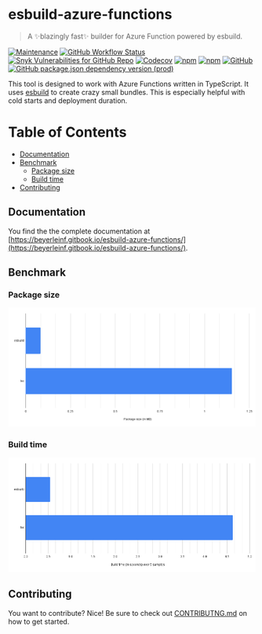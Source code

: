 # esbuild-azure-functions <!-- omit in toc -->

> A ✨blazingly fast✨ builder for Azure Function powered by esbuild.

[![Maintenance](https://img.shields.io/maintenance/yes/2023)](https://github.com/beyerleinf/esbuild-azure-functions) [![GitHub Workflow Status](https://img.shields.io/github/workflow/status/beyerleinf/esbuild-azure-functions/CI)](https://github.com/beyerleinf/esbuild-azure-functions/actions/workflows/ci.yml) [![Snyk Vulnerabilities for GitHub Repo](https://img.shields.io/snyk/vulnerabilities/github/beyerleinf/esbuild-azure-functions)](https://github.com/beyerleinf/esbuild-azure-functions) [![Codecov](https://img.shields.io/codecov/c/github/beyerleinf/esbuild-azure-functions)](https://app.codecov.io/gh/beyerleinf/esbuild-azure-functions) [![npm](https://img.shields.io/npm/v/esbuild-azure-functions)](https://www.npmjs.com/package/esbuild-azure-functions) [![npm](https://img.shields.io/npm/dm/esbuild-azure-functions)](https://www.npmjs.com/package/esbuild-azure-functions) [![GitHub](https://img.shields.io/github/license/beyerleinf/esbuild-azure-functions)](https://github.com/beyerleinf/esbuild-azure-functions/blob/main/LICENSE) [![GitHub package.json dependency version (prod)](https://img.shields.io/github/package-json/dependency-version/beyerleinf/esbuild-azure-functions/esbuild)](https://esbuild.github.io)

This tool is designed to work with Azure Functions written in TypeScript. It uses [esbuild](https://esbuild.github.io/) to create crazy small bundles. This is especially helpful with cold starts and deployment duration.

# Table of Contents <!-- omit in toc -->

- [Documentation](#documentation)
- [Benchmark](#benchmark)
  - [Package size](#package-size)
  - [Build time](#build-time)
- [Contributing](#contributing)

## Documentation

You find the the complete documentation at [https://beyerleinf.gitbook.io/esbuild-azure-functions/](https://beyerleinf.gitbook.io/esbuild-azure-functions/).

## Benchmark

### Package size

![package size chart](.docs/size-chart.png)

### Build time

![package size chart](.docs/speed-chart.png)

## Contributing

You want to contribute? Nice! Be sure to check out [CONTRIBUTNG.md](CONTRIBUTING.md) on how to get started.
